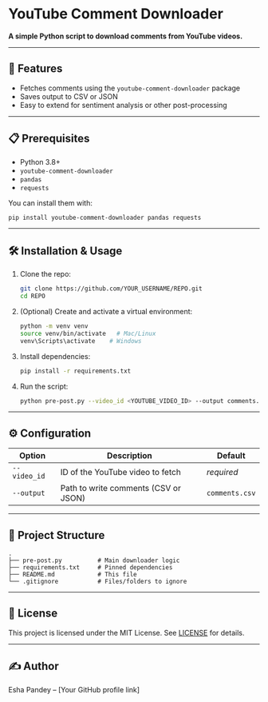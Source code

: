 # YouTube Comment Downloader

**A simple Python script to download comments from YouTube videos.**

---

## 🚀 Features
- Fetches comments using the `youtube-comment-downloader` package
- Saves output to CSV or JSON
- Easy to extend for sentiment analysis or other post-processing

---

## 📋 Prerequisites
- Python 3.8+
- `youtube-comment-downloader`
- `pandas`
- `requests`

You can install them with:

```bash
pip install youtube-comment-downloader pandas requests
```

---

## 🛠️ Installation & Usage

1. Clone the repo:  
   ```bash
   git clone https://github.com/YOUR_USERNAME/REPO.git
   cd REPO
   ```
2. (Optional) Create and activate a virtual environment:  
   ```bash
   python -m venv venv
   source venv/bin/activate   # Mac/Linux
   venv\Scripts\activate    # Windows
   ```
3. Install dependencies:  
   ```bash
   pip install -r requirements.txt
   ```
4. Run the script:  
   ```bash
   python pre-post.py --video_id <YOUTUBE_VIDEO_ID> --output comments.csv
   ```

---

## ⚙️ Configuration

| Option        | Description                             | Default      |
| ------------- | --------------------------------------- | ------------ |
| `--video_id`  | ID of the YouTube video to fetch        | *required*   |
| `--output`    | Path to write comments (CSV or JSON)    | `comments.csv` |

---

## 📂 Project Structure
```
.
├── pre-post.py          # Main downloader logic
├── requirements.txt     # Pinned dependencies
├── README.md            # This file
└── .gitignore           # Files/folders to ignore
```

---

## 📄 License
This project is licensed under the MIT License. See [LICENSE](LICENSE) for details.

---

## ✍️ Author
Esha Pandey – [Your GitHub profile link]

